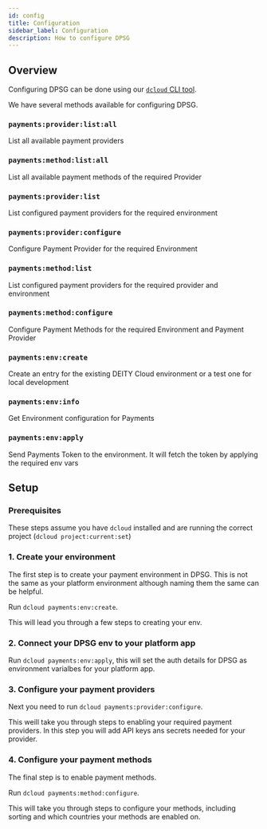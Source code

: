 ```yaml
---
id: config
title: Configuration
sidebar_label: Configuration
description: How to configure DPSG
---
```


## Overview

Configuring DPSG can be done using our [`dcloud` CLI tool](/docs/platform/cloud/dcloud).

We have several methods available for configuring DPSG.

### `payments:provider:list:all`
List all available payment providers

### `payments:method:list:all`
List all available payment methods of the required Provider

### `payments:provider:list`
List configured payment providers for the required environment

### `payments:provider:configure`
Configure Payment Provider for the required Environment

### `payments:method:list`
List configured payment providers for the required provider and environment

### `payments:method:configure`
Configure Payment Methods for the required Environment and Payment Provider
  
### `payments:env:create`
Create an entry for the existing DEITY Cloud environment or a test one for local development
  
### `payments:env:info`
Get Environment configuration for Payments

### `payments:env:apply` 
Send Payments Token to the environment. It will fetch the token by applying the required env vars

## Setup

### Prerequisites

These steps assume you have `dcloud` installed and are running the correct project (`dcloud project:current:set`)

### 1. Create your environment

The first step is to create your payment environment in DPSG. This is not the same as your platform environment although naming them the same can be helpful.

Run `dcloud payments:env:create`.

This will lead you through a few steps to creating your env.

### 2. Connect your DPSG env to your platform app

Run `dcloud payments:env:apply`, this will set the auth details for DPSG as environment varialbes for your platform app.

### 3. Configure your payment providers

Next you need to run `dcloud payments:provider:configure`.

This weill take you through steps to enabling your required payment providers. In this step you will add API keys ans secrets needed for your provider.

### 4. Configure your payment methods

The final step is to enable payment methods.

Run `dcloud payments:method:configure`. 

This will take you through steps to configure your methods, including sorting and which countries your methods are enabled on.
